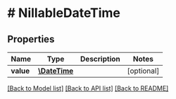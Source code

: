 # # NillableDateTime

## Properties

Name | Type | Description | Notes
------------ | ------------- | ------------- | -------------
**value** | [**\DateTime**](\DateTime.md) |  | [optional] 

[[Back to Model list]](../../README.md#documentation-for-models) [[Back to API list]](../../README.md#documentation-for-api-endpoints) [[Back to README]](../../README.md)


